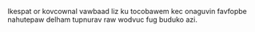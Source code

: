 Ikespat or kovcownal vawbaad liz ku tocobawem kec onaguvin favfopbe nahutepaw delham tupnurav raw wodvuc fug buduko azi.